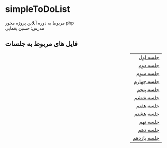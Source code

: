 # simpleToDoList
مربوط به دوره آنلاین پروژه محور php
<br>
مدرس: حسین یغمایی


## فایل های مربوط به جلسات
<div dir="rtl">
  
  
|               | 
|---------------|
|[جلسه اول](https://github.com/hsyir/simpleToDoList/tree/01)|
|[جلسه دوم](https://github.com/hsyir/simpleToDoList/tree/02)|
|[جلسه سوم](https://github.com/hsyir/simpleToDoList/tree/03)|
|[جلسه چهارم](https://github.com/hsyir/simpleToDoList/tree/04)|
|[جلسه پنجم](https://github.com/hsyir/simpleToDoList/tree/05)|
|[جلسه ششم](https://github.com/hsyir/simpleToDoList/tree/06)|
|[جلسه هفتم](https://github.com/hsyir/simpleToDoList/tree/07)|
|[جلسه هشتم](https://github.com/hsyir/simpleToDoList/tree/08)|
|[جلسه نهم](https://github.com/hsyir/simpleToDoList/tree/09)|
  |[جلسه دهم](https://github.com/hsyir/simpleToDoList/tree/10)|
  |[جلسه یازدهم](https://github.com/hsyir/simpleToDoList/tree/11)|

  
  
  </div>
